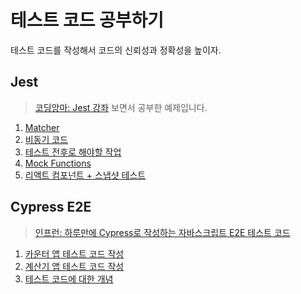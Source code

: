 # 테스트 코드 공부하기

테스트 코드를 작성해서 코드의 신뢰성과 정확성을 높이자.

## Jest

> [코딩앙마: Jest 강좌](https://youtu.be/g4MdUjxA-S4) 보면서 공부한 예제입니다.

1. [Matcher](./jest-tutorial/fn1.test.js)
2. [비동기 코드](./jest-tutorial/fn2.test.js)
3. [테스트 전후로 해야할 작업](./jest-tutorial/fn3.test.js)
4. [Mock Functions](./jest-tutorial/fn4.test.js)
5. [리액트 컴포넌트 + 스냅샷 테스트](./jest-react-snapshot/)

## Cypress E2E

> [인프런: 하루만에 Cypress로 작성하는 자바스크립트 E2E 테스트 코드](https://www.inflearn.com/course/%EC%8B%B8%EC%9D%B4%ED%94%84%EB%A0%88%EC%8A%A4-%ED%85%8C%EC%8A%A4%ED%8A%B8/dashboard)

1. [카운터 앱 테스트 코드 작성](./cypress-counter/)
2. [계산기 앱 테스트 코드 작성](./cypress-calculator/)
3. [테스트 코드에 대한 개념](./what-is-test/README.md)
